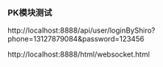 ### PK模块测试

http://localhost:8888/api/user/loginByShiro?phone=13127879084&password=123456

http://localhost:8888/html/websocket.html
